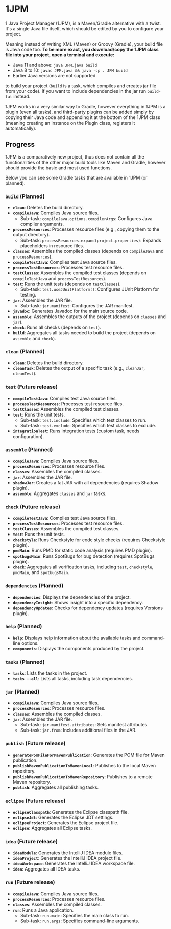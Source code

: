# 1JPM
1 Java Project Manager (1JPM), is a Maven/Gradle alternative with a twist. 
It's a single Java file itself, which should be edited by you to configure your project.

Meaning instead of writing XML (Maven) or Groovy (Gradle), your build file is Java code too.
**To be more exact, you download/copy the 1JPM class file into your project, open a terminal and execute:**

- Java 11 and above: `java JPM.java build`
- Java 8 to 10:  `javac JPM.java && java -cp . JPM build`
- Earlier Java versions are not supported.

to build your project (`build` is a task, which compiles and creates jar file from your code).
If you want to include dependencies in the jar run `build-fat` instead.

1JPM works in a very similar way to Gradle, however
everything in 1JPM is a plugin (even all tasks), 
and third-party plugins can be added simply by copying their Java code
and appending it at the bottom of the 1JPM class (meaning creating an instance on the Plugin class, registers it automatically).

## Progress
1JPM is a comparatively new project, thus does not contain all the functionalities of the other
major build tools like Maven and Gradle, however should provide the basic and most used functions.

Below you can see some Gradle tasks that are available in 1JPM (or planned).

### `build` (Planned)

- **`clean`**: Deletes the build directory.
- **`compileJava`**: Compiles Java source files.
    - Sub-task: `compileJava.options.compilerArgs`: Configures Java compiler arguments.
- **`processResources`**: Processes resource files (e.g., copying them to the output directory).
    - Sub-task: `processResources.expand(project.properties)`: Expands placeholders in resource files.
- **`classes`**: Assembles the compiled classes (depends on `compileJava` and `processResources`).
- **`compileTestJava`**: Compiles test Java source files.
- **`processTestResources`**: Processes test resource files.
- **`testClasses`**: Assembles the compiled test classes (depends on `compileTestJava` and `processTestResources`).
- **`test`**: Runs the unit tests (depends on `testClasses`).
    - Sub-task: `test.useJUnitPlatform()`: Configures JUnit Platform for testing.
- **`jar`**: Assembles the JAR file.
    - Sub-task: `jar.manifest`: Configures the JAR manifest.
- **`javadoc`**: Generates Javadoc for the main source code.
- **`assemble`**: Assembles the outputs of the project (depends on `classes` and `jar`).
- **`check`**: Runs all checks (depends on `test`).
- **`build`**: Aggregates all tasks needed to build the project (depends on `assemble` and `check`).

### `clean` (Planned)

- **`clean`**: Deletes the build directory.
- **`cleanTask`**: Deletes the output of a specific task (e.g., `cleanJar`, `cleanTest`).

### `test` (Future release)

- **`compileTestJava`**: Compiles test Java source files.
- **`processTestResources`**: Processes test resource files.
- **`testClasses`**: Assembles the compiled test classes.
- **`test`**: Runs the unit tests.
    - Sub-task: `test.include`: Specifies which test classes to run.
    - Sub-task: `test.exclude`: Specifies which test classes to exclude.
- **`integrationTest`**: Runs integration tests (custom task, needs configuration).

### `assemble` (Planned)

- **`compileJava`**: Compiles Java source files.
- **`processResources`**: Processes resource files.
- **`classes`**: Assembles the compiled classes.
- **`jar`**: Assembles the JAR file.
- **`shadowJar`**: Creates a fat JAR with all dependencies (requires Shadow plugin).
- **`assemble`**: Aggregates `classes` and `jar` tasks.

### `check` (Future release)

- **`compileTestJava`**: Compiles test Java source files.
- **`processTestResources`**: Processes test resource files.
- **`testClasses`**: Assembles the compiled test classes.
- **`test`**: Runs the unit tests.
- **`checkstyle`**: Runs Checkstyle for code style checks (requires Checkstyle plugin).
- **`pmdMain`**: Runs PMD for static code analysis (requires PMD plugin).
- **`spotbugsMain`**: Runs SpotBugs for bug detection (requires SpotBugs plugin).
- **`check`**: Aggregates all verification tasks, including `test`, `checkstyle`, `pmdMain`, and `spotbugsMain`.

### `dependencies` (Planned)

- **`dependencies`**: Displays the dependencies of the project.
- **`dependencyInsight`**: Shows insight into a specific dependency.
- **`dependencyUpdates`**: Checks for dependency updates (requires Versions plugin).

### `help` (Planned)

- **`help`**: Displays help information about the available tasks and command-line options.
- **`components`**: Displays the components produced by the project.

### `tasks` (Planned)

- **`tasks`**: Lists the tasks in the project.
- **`tasks --all`**: Lists all tasks, including task dependencies.

### `jar` (Planned)

- **`compileJava`**: Compiles Java source files.
- **`processResources`**: Processes resource files.
- **`classes`**: Assembles the compiled classes.
- **`jar`**: Assembles the JAR file.
    - Sub-task: `jar.manifest.attributes`: Sets manifest attributes.
    - Sub-task: `jar.from`: Includes additional files in the JAR.

### `publish` (Future release)

- **`generatePomFileForMavenPublication`**: Generates the POM file for Maven publication.
- **`publishMavenPublicationToMavenLocal`**: Publishes to the local Maven repository.
- **`publishMavenPublicationToMavenRepository`**: Publishes to a remote Maven repository.
- **`publish`**: Aggregates all publishing tasks.

### `eclipse` (Future release)

- **`eclipseClasspath`**: Generates the Eclipse classpath file.
- **`eclipseJdt`**: Generates the Eclipse JDT settings.
- **`eclipseProject`**: Generates the Eclipse project file.
- **`eclipse`**: Aggregates all Eclipse tasks.

### `idea` (Future release)

- **`ideaModule`**: Generates the IntelliJ IDEA module files.
- **`ideaProject`**: Generates the IntelliJ IDEA project file.
- **`ideaWorkspace`**: Generates the IntelliJ IDEA workspace file.
- **`idea`**: Aggregates all IDEA tasks.

### `run` (Future release)

- **`compileJava`**: Compiles Java source files.
- **`processResources`**: Processes resource files.
- **`classes`**: Assembles the compiled classes.
- **`run`**: Runs a Java application.
    - Sub-task: `run.main`: Specifies the main class to run.
    - Sub-task: `run.args`: Specifies command-line arguments.